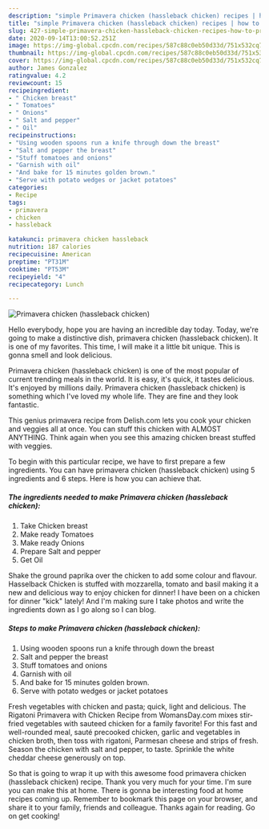 ```yaml
---
description: "simple Primavera chicken (hassleback chicken) recipes | how to prepare Primavera chicken (hassleback chicken)"
title: "simple Primavera chicken (hassleback chicken) recipes | how to prepare Primavera chicken (hassleback chicken)"
slug: 427-simple-primavera-chicken-hassleback-chicken-recipes-how-to-prepare-primavera-chicken-hassleback-chicken
date: 2020-09-14T13:00:52.251Z
image: https://img-global.cpcdn.com/recipes/587c88c0eb50d33d/751x532cq70/primavera-chicken-hassleback-chicken-recipe-main-photo.jpg
thumbnail: https://img-global.cpcdn.com/recipes/587c88c0eb50d33d/751x532cq70/primavera-chicken-hassleback-chicken-recipe-main-photo.jpg
cover: https://img-global.cpcdn.com/recipes/587c88c0eb50d33d/751x532cq70/primavera-chicken-hassleback-chicken-recipe-main-photo.jpg
author: James Gonzalez
ratingvalue: 4.2
reviewcount: 15
recipeingredient:
- " Chicken breast"
- " Tomatoes"
- " Onions"
- " Salt and pepper"
- " Oil"
recipeinstructions:
- "Using wooden spoons run a knife through down the breast"
- "Salt and pepper the breast"
- "Stuff tomatoes and onions"
- "Garnish with oil"
- "And bake for 15 minutes golden brown."
- "Serve with potato wedges or jacket potatoes"
categories:
- Recipe
tags:
- primavera
- chicken
- hassleback

katakunci: primavera chicken hassleback 
nutrition: 187 calories
recipecuisine: American
preptime: "PT31M"
cooktime: "PT53M"
recipeyield: "4"
recipecategory: Lunch

---
```



![Primavera chicken (hassleback chicken)](https://img-global.cpcdn.com/recipes/587c88c0eb50d33d/751x532cq70/primavera-chicken-hassleback-chicken-recipe-main-photo.jpg)

Hello everybody, hope you are having an incredible day today. Today, we're going to make a distinctive dish, primavera chicken (hassleback chicken). It is one of my favorites. This time, I will make it a little bit unique. This is gonna smell and look delicious.

Primavera chicken (hassleback chicken) is one of the most popular of current trending meals in the world. It is easy, it's quick, it tastes delicious. It's enjoyed by millions daily. Primavera chicken (hassleback chicken) is something which I've loved my whole life. They are fine and they look fantastic.

This genius primavera recipe from Delish.com lets you cook your chicken and veggies all at once. You can stuff this chicken with ALMOST ANYTHING. Think again when you see this amazing chicken breast stuffed with veggies.


To begin with this particular recipe, we have to first prepare a few ingredients. You can have primavera chicken (hassleback chicken) using 5 ingredients and 6 steps. Here is how you can achieve that.

<!--inarticleads1-->

##### The ingredients needed to make Primavera chicken (hassleback chicken):

1. Take  Chicken breast
1. Make ready  Tomatoes
1. Make ready  Onions
1. Prepare  Salt and pepper
1. Get  Oil


Shake the ground paprika over the chicken to add some colour and flavour. Hasselback Chicken is stuffed with mozzarella, tomato and basil making it a new and delicious way to enjoy chicken for dinner! I have been on a chicken for dinner &#34;kick&#34; lately! And I&#39;m making sure I take photos and write the ingredients down as I go along so I can blog. 

<!--inarticleads2-->

##### Steps to make Primavera chicken (hassleback chicken):

1. Using wooden spoons run a knife through down the breast
1. Salt and pepper the breast
1. Stuff tomatoes and onions
1. Garnish with oil
1. And bake for 15 minutes golden brown.
1. Serve with potato wedges or jacket potatoes


Fresh vegetables with chicken and pasta; quick, light and delicious. The Rigatoni Primavera with Chicken Recipe from WomansDay.com mixes stir-fried vegetables with sauteed chicken for a family favorite! For this fast and well-rounded meal, sauté precooked chicken, garlic and vegetables in chicken broth, then toss with rigatoni, Parmesan cheese and strips of fresh. Season the chicken with salt and pepper, to taste. Sprinkle the white cheddar cheese generously on top. 

So that is going to wrap it up with this awesome food primavera chicken (hassleback chicken) recipe. Thank you very much for your time. I'm sure you can make this at home. There is gonna be interesting food at home recipes coming up. Remember to bookmark this page on your browser, and share it to your family, friends and colleague. Thanks again for reading. Go on get cooking!
